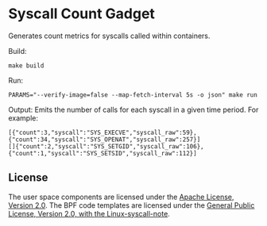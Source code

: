 # Syscall Count Gadget

Generates count metrics for syscalls called within containers.

Build:
```
make build
```

Run:
```
PARAMS="--verify-image=false --map-fetch-interval 5s -o json" make run
```

Output:
Emits the number of calls for each syscall in a given time period. For example:
```
[{"count":3,"syscall":"SYS_EXECVE","syscall_raw":59},{"count":34,"syscall":"SYS_OPENAT","syscall_raw":257}]
[]{"count":2,"syscall":"SYS_SETGID","syscall_raw":106},{"count":1,"syscall":"SYS_SETSID","syscall_raw":112}]
```
## License

The user space components are licensed under the [Apache License, Version
2.0](LICENSE). The BPF code templates are licensed under the [General Public
License, Version 2.0, with the Linux-syscall-note](LICENSE-bpf.txt).
